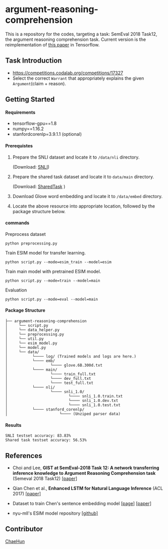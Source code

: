 # argument-reasoning-comprehension

This is a repository for the codes, targeting a task: SemEval 2018 Task12, the argument reasoning comprehension task. Current version is the reimplementation of [this paper](http://aclweb.org/anthology/S18-1122) in Tensorflow.

## Task Introduction

* https://competitions.codalab.org/competitions/17327
* Select the correct `Warrant` that appropriately explains the given `Argument`(claim + reason).



## Getting Started

#### Requirements

- tensorflow-gpu==1.8
- numpy==1.16.2
- stanfordcorenlp=3.9.1.1 (optional)



#### Prerequistes

1. Prepare the SNLI dataset and locate it to `/data/nli` directory.

   (Download:  [SNLI](<https://nlp.stanford.edu/projects/snli/>))

2. Prepare the shared task dataset and locate it to `data/main` directory.

   (Download:   [SharedTask](<https://github.com/UKPLab/argument-reasoning-comprehension-task/tree/master/mturk/annotation-task/data/exported-SemEval2018-train-dev-test>) )

3. Download Glove word embedding and locate it to `/data/embed` directory.

4. Locate the above resource into appropriate location, followed by the package structure below.



#### commands


Preprocess dataset
```
python preprocessing.py
```
Train ESIM model for transfer learning.
```
python script.py --mode=esim_train --model=esim
```
Train main model with pretrained ESIM model.
```
python script.py --mode=train --model=main
```
Evaluation 
```
python script.py --mode=eval --model=main
```


#### Package Structure

```
├── argument-reasoning-comprehension
│     └── script.py
│     └── data_helper.py
│     └── preprocessing.py
│     └── util.py
│     └── esim_model.py
│     └── model.py
│     └── data/
│     		└──── log/ (Trained models and logs are here.)
│     		└──── emb/
│ 		    		└──── glove.6B.300d.txt
│     		└──── main/
│ 		    		└──── train_full.txt
│ 		    		└──── dev_full.txt
│ 		    		└──── test_full.txt
│     		└──── nli/
│		     		└──── snli_1.0/
│				     		└──── snli_1.0.train.txt
│				     		└──── snli_1.0.dev.txt
│				     		└──── snli_1.0.test.txt
│     		└──── stanford_corenlp/
│			     		└──── (Unziped parser data)
```



#### Results

```
SNLI testset accuracy: 83.83%
Shared task testset accuracy: 56.53%
```



## References

* Choi and Lee, **GIST at SemEval-2018 Task 12: A network transferring inference knowledge to Argument Reasoning Comprehension task** (Semeval 2018 Task12) [[paper]](http://aclweb.org/anthology/S18-1122)

* Qian Chen et al., **Enhanced LSTM for Natural Language Inference** (ACL 2017) [[paper]](http://www.aclweb.org/anthology/P17-1152)

* Dataset to train Chen's sentence embedding model [[page]](https://www.nyu.edu/projects/bowman/multinli/) [[paper]](http://aclweb.org/anthology/N18-1101)

* nyu-mll's ESIM model repository [[github]](https://github.com/nyu-mll/multiNLI/blob/master/python/models/esim.py)

## Contributor

[ChaeHun](http://nlp.kaist.ac.kr/~ddehun)
